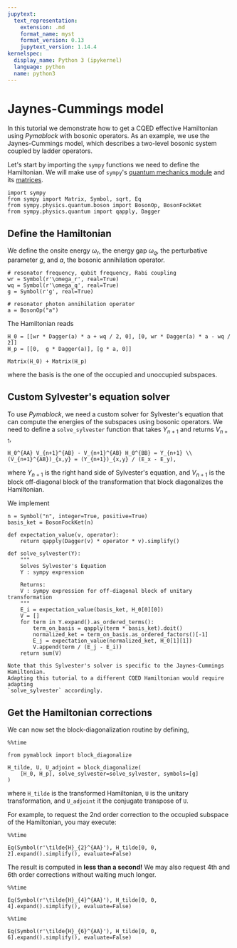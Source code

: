 ```yaml
---
jupytext:
  text_representation:
    extension: .md
    format_name: myst
    format_version: 0.13
    jupytext_version: 1.14.4
kernelspec:
  display_name: Python 3 (ipykernel)
  language: python
  name: python3
---
```


# Jaynes-Cummings model

In this tutorial we demonstrate how to get a CQED effective Hamiltonian using
_Pymablock_ with bosonic operators.
As an example, we use the Jaynes-Cummings model, which describes a two-level
bosonic system coupled by ladder operators.

Let's start by importing the `sympy` functions we need to define the Hamiltonian.
We will make use of `sympy`'s
[quantum mechanics module](https://docs.sympy.org/latest/modules/physics/quantum/index.html)
and its
[matrices](https://docs.sympy.org/latest/tutorials/intro-tutorial/matrices.html).

```{code-cell} ipython3
import sympy
from sympy import Matrix, Symbol, sqrt, Eq
from sympy.physics.quantum.boson import BosonOp, BosonFockKet
from sympy.physics.quantum import qapply, Dagger
```

## Define the Hamiltonian

We define the onsite energy $\omega_r$, the energy gap $\omega_q$,
the perturbative parameter $g$, and $a$, the bosonic annihilation
operator.

```{code-cell} ipython3
# resonator frequency, qubit frequency, Rabi coupling
wr = Symbol(r'\omega_r', real=True)
wq = Symbol(r'\omega_q', real=True)
g = Symbol(r'g', real=True)

# resonator photon annihilation operator
a = BosonOp("a")
```

The Hamiltonian reads

```{code-cell} ipython3
H_0 = [[wr * Dagger(a) * a + wq / 2, 0], [0, wr * Dagger(a) * a - wq / 2]]
H_p = [[0,  g * Dagger(a)], [g * a, 0]]

Matrix(H_0) + Matrix(H_p)
```

where the basis is the one of the occupied and unoccupied subspaces.

## Custom Sylvester's equation solver

To use _Pymablock_, we need a custom solver for Sylvester's equation that can
compute the energies of the subspaces using bosonic operators.
We need to define a `solve_sylvester` function that takes $Y_{n+1}$ and returns
$V_{n+1}$,

```{math}
H_0^{AA} V_{n+1}^{AB} - V_{n+1}^{AB} H_0^{BB} = Y_{n+1} \\
(V_{n+1}^{AB})_{x,y} = (Y_{n+1})_{x,y} / (E_x - E_y),
```
where $Y_{n+1}$ is the right hand side of Sylvester's equation, and $V_{n+1}$
is the block off-diagonal block of the transformation that block diagonalizes
the Hamiltonian.

We implement

```{code-cell} ipython3
n = Symbol("n", integer=True, positive=True)
basis_ket = BosonFockKet(n)

def expectation_value(v, operator):
    return qapply(Dagger(v) * operator * v).simplify()

def solve_sylvester(Y):
    """
    Solves Sylvester's Equation
    Y : sympy expression

    Returns:
    V : sympy expression for off-diagonal block of unitary transformation
    """
    E_i = expectation_value(basis_ket, H_0[0][0])
    V = []
    for term in Y.expand().as_ordered_terms():
        term_on_basis = qapply(term * basis_ket).doit()
        normalized_ket = term_on_basis.as_ordered_factors()[-1]
        E_j = expectation_value(normalized_ket, H_0[1][1])
        V.append(term / (E_j - E_i))
    return sum(V)
```

```{important}
Note that this Sylvester's solver is specific to the Jaynes-Cummings Hamiltonian.
Adapting this tutorial to a different CQED Hamiltonian would require adapting
`solve_sylvester` accordingly.
```

## Get the Hamiltonian corrections

We can now set the block-diagonalization routine by defining,

```{code-cell} ipython3
%%time

from pymablock import block_diagonalize

H_tilde, U, U_adjoint = block_diagonalize(
    [H_0, H_p], solve_sylvester=solve_sylvester, symbols=[g]
)
```

where `H_tilde` is the transformed Hamiltonian, `U` is the unitary
transformation, and `U_adjoint` it the conjugate transpose of `U`.

For example, to request the 2nd order correction to the occupied subspace of
the Hamiltonian, you may execute:

```{code-cell} ipython3
%%time

Eq(Symbol(r'\tilde{H}_{2}^{AA}'), H_tilde[0, 0, 2].expand().simplify(), evaluate=False)
```

The result is computed in **less than a second!**
We may also request 4th and 6th order corrections without waiting much longer.

```{code-cell} ipython3
%%time

Eq(Symbol(r'\tilde{H}_{4}^{AA}'), H_tilde[0, 0, 4].expand().simplify(), evaluate=False)
```

```{code-cell} ipython3
%%time

Eq(Symbol(r'\tilde{H}_{6}^{AA}'), H_tilde[0, 0, 6].expand().simplify(), evaluate=False)
```
